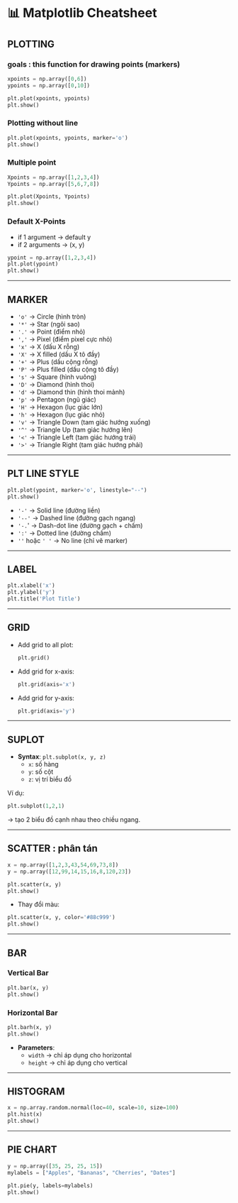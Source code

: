 # 📊 Matplotlib Cheatsheet

## PLOTTING

### goals : this function for drawing points (markers)

```python
xpoints = np.array([0,6])
ypoints = np.array([0,10])

plt.plot(xpoints, ypoints)
plt.show()
```

### Plotting without line
```python
plt.plot(xpoints, ypoints, marker='o')
plt.show()
```

### Multiple point
```python
Xpoints = np.array([1,2,3,4])
Ypoints = np.array([5,6,7,8])

plt.plot(Xpoints, Ypoints)
plt.show()
```

### Default X-Points
- if 1 argument → default y  
- if 2 arguments → (x, y)  

```python
ypoint = np.array([1,2,3,4])
plt.plot(ypoint)
plt.show()
```

---

## MARKER

- `'o'` → Circle (hình tròn)  
- `'*'` → Star (ngôi sao)  
- `'.'` → Point (điểm nhỏ)  
- `','` → Pixel (điểm pixel cực nhỏ)  
- `'x'` → X (dấu X rỗng)  
- `'X'` → X filled (dấu X tô đầy)  
- `'+'` → Plus (dấu cộng rỗng)  
- `'P'` → Plus filled (dấu cộng tô đầy)  
- `'s'` → Square (hình vuông)  
- `'D'` → Diamond (hình thoi)  
- `'d'` → Diamond thin (hình thoi mảnh)  
- `'p'` → Pentagon (ngũ giác)  
- `'H'` → Hexagon (lục giác lớn)  
- `'h'` → Hexagon (lục giác nhỏ)  
- `'v'` → Triangle Down (tam giác hướng xuống)  
- `'^'` → Triangle Up (tam giác hướng lên)  
- `'<'` → Triangle Left (tam giác hướng trái)  
- `'>'` → Triangle Right (tam giác hướng phải)  

---

## PLT LINE STYLE

```python
plt.plot(ypoint, marker='o', linestyle="--")
plt.show()
```

- `'-'` → Solid line (đường liền)  
- `'--'` → Dashed line (đường gạch ngang)  
- `'-.`' → Dash-dot line (đường gạch + chấm)  
- `':'` → Dotted line (đường chấm)  
- `''` hoặc `' '` → No line (chỉ vẽ marker)  

---

## LABEL

```python
plt.xlabel('x')
plt.ylabel('y')
plt.title('Plot Title')
```

---

## GRID

- Add grid to all plot:  
  ```python
  plt.grid()
  ```

- Add grid for x-axis:  
  ```python
  plt.grid(axis='x')
  ```

- Add grid for y-axis:  
  ```python
  plt.grid(axis='y')
  ```

---

## SUPLOT

- **Syntax**: `plt.subplot(x, y, z)`  
  - `x`: số hàng  
  - `y`: số cột  
  - `z`: vị trí biểu đồ  

Ví dụ:  
```python
plt.subplot(1,2,1)
```
→ tạo 2 biểu đồ cạnh nhau theo chiều ngang.  

---

## SCATTER : phân tán

```python
x = np.array([1,2,3,43,54,69,73,8])
y = np.array([12,99,14,15,16,8,120,23])

plt.scatter(x, y)
plt.show()
```

- Thay đổi màu:
```python
plt.scatter(x, y, color='#88c999')
plt.show()
```

---

## BAR

### Vertical Bar
```python
plt.bar(x, y)
plt.show()
```

### Horizontal Bar
```python
plt.barh(x, y)
plt.show()
```

- **Parameters**:  
  - `width` → chỉ áp dụng cho horizontal  
  - `height` → chỉ áp dụng cho vertical  

---

## HISTOGRAM

```python
x = np.array.random.normal(loc=40, scale=10, size=100)
plt.hist(x)
plt.show()
```

---

## PIE CHART

```python
y = np.array([35, 25, 25, 15])
mylabels = ["Apples", "Bananas", "Cherries", "Dates"]

plt.pie(y, labels=mylabels)
plt.show()
```
